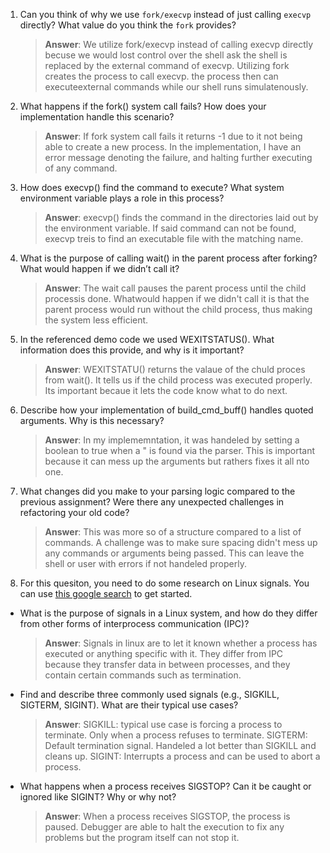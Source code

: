 1. Can you think of why we use `fork/execvp` instead of just calling `execvp` directly? What value do you think the `fork` provides?

    > **Answer**:  We utilize fork/execvp instead of calling execvp directly becuse we would lost control over the shell ask the shell is replaced by the external command of execvp. Utilizing fork creates the process to call execvp. the process then can executeexternal commands while our shell runs simulatenously.

2. What happens if the fork() system call fails? How does your implementation handle this scenario?

    > **Answer**:  If fork system call fails it returns -1 due to it not being able to create a new process. In the implementation, I have an error message denoting the failure, and halting further executing of any command.

3. How does execvp() find the command to execute? What system environment variable plays a role in this process?

    > **Answer**:  execvp() finds the command in the directories laid out by the environment variable. If said command can not be found, execvp treis to find an executable file with the matching name.

4. What is the purpose of calling wait() in the parent process after forking? What would happen if we didn’t call it?

    > **Answer**:  The wait call pauses the parent process until the child processis done. Whatwould happen if we didn't call it is that the parent process would run without the child process, thus making the system less efficient.

5. In the referenced demo code we used WEXITSTATUS(). What information does this provide, and why is it important?

    > **Answer**:  WEXITSTATU() returns the valaue of the chuld proces from wait(). It tells us if the child process was executed properly. Its important becaue it lets the code know what to do next.

6. Describe how your implementation of build_cmd_buff() handles quoted arguments. Why is this necessary?

    > **Answer**:  In my implememntation, it was handeled by setting a boolean to true when a " is found via the parser. This is important because it can mess up the arguments but rathers fixes it all nto one.

7. What changes did you make to your parsing logic compared to the previous assignment? Were there any unexpected challenges in refactoring your old code?

    > **Answer**:  This was more so of a structure compared to a list of commands. A challenge was to make sure spacing didn't mess up any commands or arguments being passed. This can leave the shell or user with errors if not handeled properly.

8. For this quesiton, you need to do some research on Linux signals. You can use [this google search](https://www.google.com/search?q=Linux+signals+overview+site%3Aman7.org+OR+site%3Alinux.die.net+OR+site%3Atldp.org&oq=Linux+signals+overview+site%3Aman7.org+OR+site%3Alinux.die.net+OR+site%3Atldp.org&gs_lcrp=EgZjaHJvbWUyBggAEEUYOdIBBzc2MGowajeoAgCwAgA&sourceid=chrome&ie=UTF-8) to get started.

- What is the purpose of signals in a Linux system, and how do they differ from other forms of interprocess communication (IPC)?

    > **Answer**:  Signals in linux are to let it known whether a process has executed or anything specific with it. They differ from IPC because they transfer data in between processes, and they contain certain commands such as termination.

- Find and describe three commonly used signals (e.g., SIGKILL, SIGTERM, SIGINT). What are their typical use cases?

    > **Answer**:  SIGKILL: typical use case is forcing a process to terminate. Only when a process refuses to terminate. SIGTERM: Default termination signal. Handeled a lot better than SIGKILL and cleans up. SIGINT: Interrupts a process and can be used to abort a process.

- What happens when a process receives SIGSTOP? Can it be caught or ignored like SIGINT? Why or why not?

    > **Answer**:  When a process receives SIGSTOP, the process is paused. Debugger are able to halt the execution to fix any problems but the program itself can not stop it.
